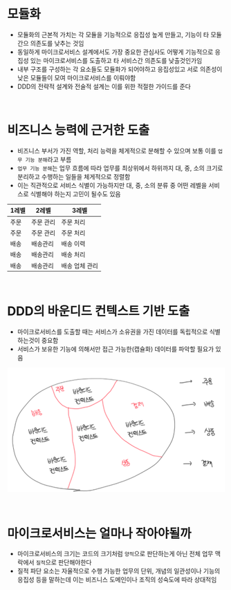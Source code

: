# 모듈화

- 모듈화의 근본적 가치는 각 모듈을 기능적으로 응집성 높게 만들고, 기능이 타 모듈 간으 의존도를 낮추는 것임
- 동일하게 마이크로서비스 설계에서도 가장 중요한 관심사도 어떻게 기능적으로 응집성 있는 마이크로서비스를 도출하고 타 서비스간 의존도를 낮출것인가임
- 내부 구조를 구성하는 각 요소들도 모듈화가 되어야하고 응집성있고 서로 의존성이 낮은 모듈들이 모여 마이크로서비스를 이뤄야함
- DDD의 전략적 설계와 전술적 설계는 이를 위한 적절한 가이드를 준다

<br>

# 비즈니스 능력에 근거한 도출

- 비즈니스 부서가 가진 역할, 처리 능력을 체게적으로 분해할 수 있으며 보통 이를 `업무 기능 분해`라고 부름
- `업무 기능 분해`는 업무 흐름에 따라 업무를 최상위에서 하위까지 대, 중, 소의 크기로 분리하고 수행하는 일들을 체게적으로 정렬함
- 이는 직관적으로 서비스 식별이 가능하지만 대, 중, 소의 분류 중 어떤 레벨을 서비스로 식별해야 하는지 고민이 될수도 있음

| 1레벨 | 2레벨     | 3레벨          |
| ----- | --------- | -------------- |
| 주문  | 주문 관리 | 주문 처리      |
| 주문  | 주문 관리 | 주문 처리      |
| 배송  | 배송관리  | 배송 이력      |
| 배송  | 배송관리  | 배송 처리      |
| 배송  | 배송관리  | 배송 업체 관리 |

<br>

# DDD의 바운디드 컨텍스트 기반 도출

- 마이크로서비스를 도출할 때는 서비스가 소유권을 가진 데이터를 독립적으로 식별하는것이 중요함
- 서비스가 보유한 기능에 의해서만 접근 가능한(캡슐화) 데이터를 파악할 필요가 있음

![alt text](image.png)

<br>

# 마이크로서비스는 얼마나 작아야될까

- 마이크로서비스의 크기는 코드의 크기처럼 `양적`으로 판단하는게 아닌 전체 업무 맥락에서 `질적`으로 판단해야한다
- 질적 파단 요소는 자율적으로 수행 가능한 업무의 단위, 개념의 일관성이나 기능의 응집성 등을 말하는데 이는 비즈니스 도메인이나 조직의 성숙도에 따라 상대적임
